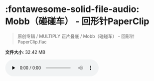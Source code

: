# :fontawesome-solid-file-audio: Mobb（碰碰车） - 回形针PaperClip

> 原创专辑 / MULTIPLY 正片叠底 / Mobb（碰碰车） - 回形针PaperClip.flac

**文件大小**: 32.42 MB

<audio preload="none" controls><source src="https://file.hsyhx.top/原创专辑/MULTIPLY_正片叠底/Mobb（碰碰车） - 回形针PaperClip.flac" type="audio/mpeg">您的浏览器不支持此音频格式</audio>